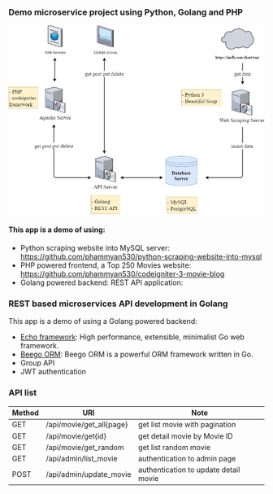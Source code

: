 ### Demo microservice project using Python, Golang and PHP
<img src="https://github.com/phammyan530/golang-api-server/blob/main/image/microservice-demo-project.jpg">

#### This app is a demo of using: 

- Python scraping website into MySQL server: https://github.com/phammyan530/python-scraping-website-into-mysql
- PHP powered frontend, a Top 250 Movies website: https://github.com/phammyan530/codeigniter-3-movie-blog
- Golang powered backend: REST API application:

### REST based microservices API development in Golang
This app is a demo of using a Golang powered backend:
- [Echo framework](https://echo.labstack.com/): High performance, extensible, minimalist Go web framework.
- [Beego ORM](https://beego.vip/docs/mvc/model/overview.md): Beego ORM is a powerful ORM framework written in Go.
- Group API
- JWT authentication

### API list

| Method | URI                     | Note                                  |
|--------|-------------------------|---------------------------------------|
| GET    | /api/movie/get_all{page}| get list movie with pagination        |
| GET    | /api/movie/get{id}      | get detail movie by Movie ID          |
| GET    | /api/movie/get_random   | get list random movie                 |
| GET    | /api/admin/list_movie   | authentication to admin page          |
| POST   | /api/admin/update_movie | authentication to update detail movie |
